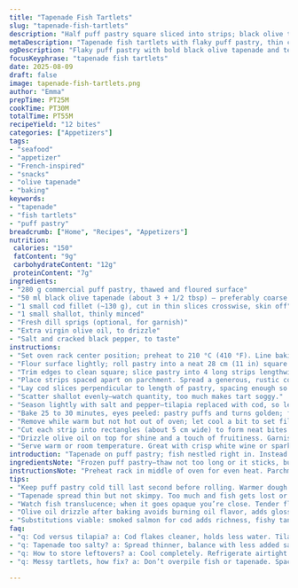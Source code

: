 ```yaml
---
title: "Tapenade Fish Tartlets"
slug: "tapenade-fish-tartlets"
description: "Half puff pastry square sliced into strips; black olive tapenade spread thick. Tilapia replaced by cod, sliced thin — skinless and mild. Shallots swap onion; adds slight sweetness. Fresh dill scattered last minute; bright and piney. Bake at hot 210 °C until puff blooms golden, crust crisp, and fish firm but yielding. Cut tartlets mid-warm—bite-sized, messy, sharp tapenade bites folded with flaky dough. Olive oil drizzle to finish, rich and glossy. Pantry hack: ready puff, easy weekend fix, pairs well with chilled white wine. Notice aroma shift; fish cooking, pastry transforming — smells to make hungry wait impatient. Rest small but tasty; perfect for snacking or starter bite. No nuts, lactose, eggs; crowd-pleaser with simple swaps."
metaDescription: "Tapenade fish tartlets with flaky puff pastry, thin cod slices, black olive tapenade, and fresh dill drizzle. Crisp edges, tender fish, savory bites."
ogDescription: "Flaky puff pastry with bold black olive tapenade and tender cod slices. Sharp shallots, fresh dill finish. Crisp bites, golden edges, olive oil shine."
focusKeyphrase: "tapenade fish tartlets"
date: 2025-08-09
draft: false
image: tapenade-fish-tartlets.png
author: "Emma"
prepTime: PT25M
cookTime: PT30M
totalTime: PT55M
recipeYield: "12 bites"
categories: ["Appetizers"]
tags:
- "seafood"
- "appetizer"
- "French-inspired"
- "snacks"
- "olive tapenade"
- "baking"
keywords:
- "tapenade"
- "fish tartlets"
- "puff pastry"
breadcrumb: ["Home", "Recipes", "Appetizers"]
nutrition: 
 calories: "150"
 fatContent: "9g"
 carbohydrateContent: "12g"
 proteinContent: "7g"
ingredients:
- "280 g commercial puff pastry, thawed and floured surface"
- "50 ml black olive tapenade (about 3 + 1/2 tbsp) — preferably coarse texture"
- "1 small cod fillet (~130 g), cut in thin slices crosswise, skin off"
- "1 small shallot, thinly minced"
- "Fresh dill sprigs (optional, for garnish)"
- "Extra virgin olive oil, to drizzle"
- "Salt and cracked black pepper, to taste"
instructions:
- "Set oven rack center position; preheat to 210 °C (410 °F). Line baking tray with parchment to stop sticking and burnt bottoms."
- "Flour surface lightly; roll pastry into a neat 28 cm (11 in) square. Don’t rush this or pastry will shrink oddly while baking."
- "Trim edges to clean square; slice pastry into 4 long strips lengthwise (about 7 cm wide)."
- "Place strips spaced apart on parchment. Spread a generous, rustic coat of tapenade over each — don’t overdo or fish hides under saltiness."
- "Lay cod slices perpendicular to length of pastry, spacing enough so edges don’t touch to prevent sticking together when baked."
- "Scatter shallot evenly—watch quantity, too much makes tart soggy."
- "Season lightly with salt and pepper—tilapia replaced with cod, so less salt needed; cod is subtle."
- "Bake 25 to 30 minutes, eyes peeled: pastry puffs and turns golden; fish flesh turns from translucent to opaque, flakes gently when prodded; edges bronzed but not burnt."
- "Remove while warm but not hot out of oven; let cool a bit to set filling and crisp crust fully."
- "Cut each strip into rectangles (about 5 cm wide) to form neat bites with one fish slice each."
- "Drizzle olive oil on top for shine and a touch of fruitiness. Garnish with dill if using – the fresh herb cuts through richness and adds complexity."
- "Serve warm or room temperature. Great with crisp white wine or sparkling water to balance savory richness."
introduction: "Tapenade on puff pastry; fish nestled right in. Instead of tilapia, cod here—more forgiving, flakes clean, holds less water, so no sog. Must trim pastry just so, get right height for browning. Baking’s about eyes and touch. When puff inflates like golden pillow, edges grabbing color but not turning black, you’re close. Fish shows subtle change—no more glassy sheen. Shallots—not onion—build mild sweetness, easy to overdo or they drown the bite. Dill at the end lifts it like fresh breeze cutting through saltiness. Olive oil drizzle seals deal. Learned through trial—tapenade’s saltiness varies; best spread thin for balance. Resting cool helps crust firm up; serve blazing hot and pastry turns chewy, no fun. Handy snack, easy to scale for gatherings. Grew on me after first burnt edge; patience wins in oven choreography."
ingredientsNote: "Frozen puff pastry—thaw not too long or it sticks, but pliable. Use a coarse black olive tapenade; smooth blends lose texture contrast. Cod substitutes tilapia as it flakes better without turning mushy. Shallots swap in for the onion—softer during baking, less bite, more caramel sweet notes. Dill’s optional but essential for freshness; parsley was too mild last time I tried. Olive oil drizzle makes a difference, adds shine and mouthfeel; don’t skip it. Salt smart—tapenade brings bold salt hit already. Prep thin fish slices carefully to avoid overcooked dry edges. For flaky puff, keep dough cold-ish before baking. Could swap fish for smoked salmon for different vibe; a touch richer."
instructionsNote: "Preheat rack in middle of oven for even heat. Parchment crucial—prevents burnt bottoms. Rolling pastry to exact square prevents weird puff shapes and uneven cooking. Spread tapenade thin but even; a mound ruins baking. Fish slices must not touch; will merge in oven and lose individual bites. Shallot scattered, not piled, else soggy pastry center. Salt and pepper light, adjust to your tapenade brand’s salt content. Watch oven closely last 10 minutes—color guides doneness. Edges too brown? Tent loose foil but keep baking till fish feels firm to touch. Cut when slightly cooled, warm keeps fish moist but pastry sets crisp. Drizzle olive oil last step—never before baking, oils can burn. Garnish herbs fresh; add after cooking always. Serve bites slightly warm; cold dulls flavor and gives tougher dough."
tips:
- "Keep puff pastry cold till last second before rolling. Warmer dough shrinks funny, messes with layering. Roll to a clean 28 cm square, no longer or you lose thickness. Flouring surface lightly; too much kills puff rise. Use parchment to avoid burnt bottoms -- burned tartlets ruin texture and flavor fast. Baking on middle rack ensures even heat, keeps fish from drying out while pastry browns. Timing’s everything; eyes peeled last 10 minutes means watching color not just timer. If edges brown too quick throw loose foil tent partway, lets inside catch up without ruining crust."
- "Tapenade spread thin but not skimpy. Too much and fish gets lost or becomes salt swamp. Coarse texture tapenade preferred -- smooth loses bite contrast. Spread evenly, rustic coat; no clumps. Fish slices thin and spaced with room so they bake distinct, don’t merge or get gluey. Cod choice made for firm but mild; tilapia wetter, soggier crust. Shallots swapped onion to keep sweetness subtle, less sharp after baking. Scatter shallow, don’t pile or pastry soggy."
- "Watch fish translucence; when it goes opaque you’re close. Tender flakes, not dry or stringy. Thin slices cook fast; thick kills texture. Baking 25-30 minutes mostly for pastry rise and golden sheen. Don’t overbake or edges bitter, fish dry. Remove tartlets warm but let rest briefly — helps filling set with crispy base. Cut while warm for flaky bites that hold shape, but not hot or filling too soft."
- "Olive oil drizzle after baking avoids burning oil flavor, adds glossy, rich mouthfeel. Dill garnish optional but lifts bold savory tapenade. Parsley too soft in trials, lacked punch. Herbs fresh, added off heat to keep brightness. Salt cautiously — tapenade saltiness varies brands. Taste and adjust. Over-salting ruins balance fast, more so than under. Light cracked black pepper last step cuts fat, brings layers together."
- "Substitutions viable: smoked salmon for cod adds richness, fishy tang. Shallots can swap sweeter onion but change flavor profile. Frozen puff OK but thaw under control; too soft and dough sticky, hard to roll, undercooks weird. Use parchment every time; skipping leads to stuck bottoms, breaks crisp texture. Watch oven hot spots; rotate pan midway if unsure. Keep spices minimal; let tapenade and fish star."
faq:
- "q: Cod versus tilapia? a: Cod flakes cleaner, holds less water. Tilapia sogs pastry sometimes. Texture difference big. Cod mild, subtle salt. Adjust seasoning. Tilapia works if handled thin, less moisture release."
- "q: Tapenade too salty? a: Spread thinner, balance with less added salt. Use fresh dill or herbs — fresh brightness cuts salt heaviness. Olive oil drizzle softens punch. Can rinse tapenade for less salt but lose flavor nuance."
- "q: How to store leftovers? a: Cool completely. Refrigerate airtight container few days. Reheat low temp in oven keeps crispness better than microwave. Freeze not ideal; puff pastry soggy returning. Serve warm or room temp; cold dulls flavors."
- "q: Messy tartlets, how fix? a: Don’t overpile fish or tapenade. Space slices, thin coats, keep pastry edges trimmed neat. Rest after baking crucial for filling firm up. Cutting warm not hot prevents filling squeeze out. Use sharp knife to slice cleanly."

---
```

